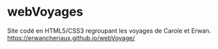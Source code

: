 # webVoyages
Site codé en HTML5/CSS3 regroupant les voyages de Carole et Erwan.
https://erwancheriaux.github.io/webVoyage/
